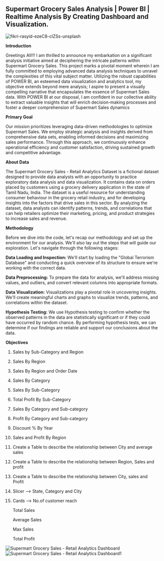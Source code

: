 ## Supermart Grocery Sales Analysis | Power BI | Realtime Analysis By Creating Dashboard and Visualization.
![fikri-rasyid-ezeC8-clZSs-unsplash](https://github.com/er-arun0991/Supermart_Grocery_Sales_Analysis_By_PowerBI/assets/164997386/25327c7b-2691-4799-b272-0a5ff162a4a9)

**Introduction**

Greetings All!!! I am thrilled to announce my embarkation on a significant analysis initiative aimed at deciphering the intricate patterns within Supermart Grocery Sales. This project marks a pivotal moment wherein I am fully committed to employing advanced data analysis techniques to unravel the complexities of this vital subject matter.
Utilizing the robust capabilities of POWER BI, an esteemed data visualization and analytics tool, my objective extends beyond mere analysis; I aspire to present a visually compelling narrative that encapsulates the essence of Supermart Sales data. With POWER BI at our disposal, I am confident in our collective ability to extract valuable insights that will enrich decision-making processes and foster a deeper comprehension of Supermart Sales dynamics

**Primary Goal**

Our mission prioritizes leveraging data-driven methodologies to optimize Supermart Sales. We employ strategic analysis and insights derived from comprehensive data sets, enabling informed decisions and maximizing sales performance. Through this approach, we continuously enhance operational efficiency and customer satisfaction, driving sustained growth and competitive advantage.

**About Data**

The Supermart Grocery Sales - Retail Analytics Dataset is a fictional dataset designed to provide data analysts with an opportunity to practice exploratory data analysis and data visualization. It contains data on orders placed by customers using a grocery delivery application in the state of Tamil Nadu, India. The dataset is a useful resource for understanding consumer behaviour in the grocery retail industry, and for developing insights into the factors that drive sales in this sector. By analyzing the dataset, data analysts can identify patterns, trends, and correlations that can help retailers optimize their marketing, pricing, and product strategies to increase sales and revenue.

**Methodology** 

Before we dive into the code, let's recap our methodology and set up the environment for our analysis. We'll also lay out the steps that will guide our exploration. Let's navigate through the following stages:

**Data Loading and Inspection:** We'll start by loading the "Global Terrorism Database" and conducting a quick overview of its structure to ensure we're working with the correct data.

**Data Preprocessing:** To prepare the data for analysis, we'll address missing values, and outliers, and convert relevant columns into appropriate formats.

**Data Visualization:** Visualizations play a pivotal role in uncovering insights. We'll create meaningful charts and graphs to visualize trends, patterns, and correlations within the dataset.

**Hypothesis Testing:** We use Hypothesis testing to confirm whether the observed patterns in the data are statistically significant or if they could have occurred by random chance. By performing hypothesis tests, we can determine if our findings are reliable and support our conclusions about the data.

**Objectives**
1. Sales by Sub-Category and Region

2. Sales By Region

3. Sales By Region and Order Date

4. Sales By Category

5. Sales By Sub-Category

6. Total Profit By Sub-Category

7. Sales By Category and Sub-category

8. Profit By Category and Sub-category

9. Discount % By Year

10. Sales and Profit By Region

11. Create a Table to describe the relationship between City and average sales

12. Create a Table to describe the relationship between Region, 	Sales  and profit

13. Create a Table to describe the relationship between City, sales and Profit

14. Slicer —> State, Category and City

15. Cards —> No.of customer reach

    Total Sales

    Average Sales

    Max Sales

    Total Profit

![Supermart Grocery Sales - Retail Analytics Dashboard](https://github.com/er-arun0991/Supermart_Grocery_Sales_Analysis_By_PowerBI/assets/164997386/5caa9eb1-2cb0-4f0d-8c37-f8442e532b8f)
![Supermart Grocery Sales - Retail Analytics Dashboard1](https://github.com/er-arun0991/Supermart_Grocery_Sales_Analysis_By_PowerBI/assets/164997386/354d08e2-6243-441e-b4ff-984de2735860)








